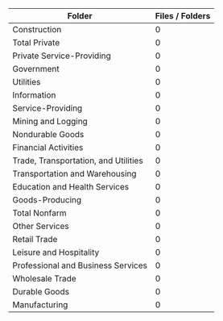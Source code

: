 | Folder                               |   Files / Folders |
|--------------------------------------|-------------------|
| Construction                         |                 0 |
| Total Private                        |                 0 |
| Private Service-Providing            |                 0 |
| Government                           |                 0 |
| Utilities                            |                 0 |
| Information                          |                 0 |
| Service-Providing                    |                 0 |
| Mining and Logging                   |                 0 |
| Nondurable Goods                     |                 0 |
| Financial Activities                 |                 0 |
| Trade, Transportation, and Utilities |                 0 |
| Transportation and Warehousing       |                 0 |
| Education and Health Services        |                 0 |
| Goods-Producing                      |                 0 |
| Total Nonfarm                        |                 0 |
| Other Services                       |                 0 |
| Retail Trade                         |                 0 |
| Leisure and Hospitality              |                 0 |
| Professional and Business Services   |                 0 |
| Wholesale Trade                      |                 0 |
| Durable Goods                        |                 0 |
| Manufacturing                        |                 0 |